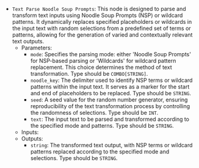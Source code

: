 - `Text Parse Noodle Soup Prompts`: This node is designed to parse and transform text inputs using Noodle Soup Prompts (NSP) or wildcard patterns. It dynamically replaces specified placeholders or wildcards in the input text with random selections from a predefined set of terms or patterns, allowing for the generation of varied and contextually relevant text outputs.
    - Parameters:
        - `mode`: Specifies the parsing mode: either 'Noodle Soup Prompts' for NSP-based parsing or 'Wildcards' for wildcard pattern replacement. This choice determines the method of text transformation. Type should be `COMBO[STRING]`.
        - `noodle_key`: The delimiter used to identify NSP terms or wildcard patterns within the input text. It serves as a marker for the start and end of placeholders to be replaced. Type should be `STRING`.
        - `seed`: A seed value for the random number generator, ensuring reproducibility of the text transformation process by controlling the randomness of selections. Type should be `INT`.
        - `text`: The input text to be parsed and transformed according to the specified mode and patterns. Type should be `STRING`.
    - Inputs:
    - Outputs:
        - `string`: The transformed text output, with NSP terms or wildcard patterns replaced according to the specified mode and selections. Type should be `STRING`.
